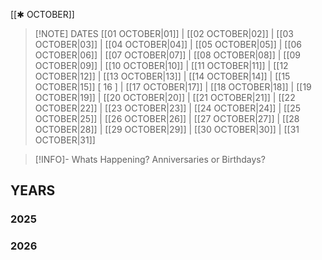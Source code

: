  [[✱ OCTOBER]]

> [!NOTE] DATES
> [[01 OCTOBER|01]] | [[02 OCTOBER|02]] | [[03 OCTOBER|03]] | [[04 OCTOBER|04]] | [[05 OCTOBER|05]] | [[06 OCTOBER|06]] | [[07 OCTOBER|07]] | [[08 OCTOBER|08]] | [[09 OCTOBER|09]] | [[10 OCTOBER|10]] | [[11 OCTOBER|11]] | [[12 OCTOBER|12]] | [[13 OCTOBER|13]] | [[14 OCTOBER|14]] | [[15 OCTOBER|15]]
> [ 16 ] | [[17 OCTOBER|17]] | [[18 OCTOBER|18]] | [[19 OCTOBER|19]] | [[20 OCTOBER|20]] | [[21 OCTOBER|21]] | [[22 OCTOBER|22]] | [[23 OCTOBER|23]] | [[24 OCTOBER|24]] | [[25 OCTOBER|25]] | [[26 OCTOBER|26]] | [[27 OCTOBER|27]] | [[28 OCTOBER|28]] | [[29 OCTOBER|29]] | [[30 OCTOBER|30]] | [[31 OCTOBER|31]]

> [!INFO]- Whats Happening?
> Anniversaries or Birthdays? 
## YEARS
### 2025

### 2026